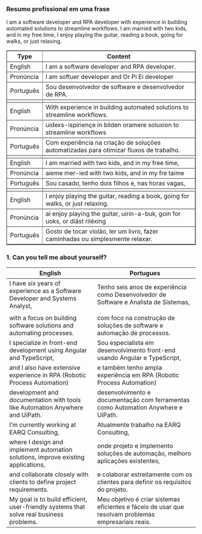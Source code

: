 <h3>Resumo profissional em uma frase</h3>

I am a software developer and RPA developer with experience in building automated solutions to streamline workflows. I am married with two kids, and in my free time, I enjoy playing the guitar, reading a book, going for walks, or just relaxing.

<table border="1">
  <thead>
    <tr>
      <th>Type</th>
      <th>Content</th>
    </tr>
  </thead>
  <tbody>
      <tr>
         <td>English</td>
         <td>I am a software developer and RPA developer.</td>
      </tr>
      <tr>
         <td>Pronúncia</td>
         <td>I am softuer developer and Or Pi Ei developer</td>
      </tr>
      <tr>
         <td>Português</td>
         <td>Sou desenvolvedor de software e desenvolvedor de RPA.</td>
      </tr>
      <tr>
         <td></td>
      </tr>
      <tr>
         <td>English</td>
         <td>With experience in building automated solutions to streamline workflows.</td>
      </tr>
      <tr>
         <td>Pronúncia</td>
         <td>uidexs-ispiriençe in bilden oramere soluxion to streamline workflows</td>
      </tr>
      <tr>
         <td>Português</td>
         <td>Com experiência na criação de soluções automatizadas para otimizar fluxos de trabalho.</td>
      </tr>
      <tr>
         <td></td>
      </tr>
      <tr>
         <td>English</td>
         <td>I am married with two kids, and in my free time,</td>
      </tr>
      <tr>
         <td>Pronúncia</td>
         <td>aieme mer-ied with two kids, and in my fre taime</td>
      </tr>
      <tr>
         <td>Português</td>
         <td>Sou casado, tenho dois filhos e, nas horas vagas,</td>
      </tr>
      <tr>
         <td></td>
      </tr>
      <tr>
         <td>English</td>
         <td>I enjoy playing the guitar, reading a book, going for walks, or just relaxing.</td>
      </tr>
      <tr>
         <td>Pronúncia</td>
         <td>ai enjoy playing the guitar, uirin-a-buk, goin for uoks, or diâst riléxing </td>
      </tr>
      <tr>
         <td>Português</td>
         <td>Gosto de tocar violão, ler um livro, fazer caminhadas ou simplesmente relaxar.</td>
      </tr>
  </tbody>
</table>

<h3>1. Can you tell me about yourself?</h3>

|English| Portugues|
|---------|----------|
|I have six years of experience as a Software Developer and Systems Analyst,|Tenho seis anos de experiência como Desenvolvedor de Software e Analista de Sistemas,|
|||
|with a focus on building software solutions and automating processes. |com foco na construção de soluções de software e automação de processos.|
|I specialize in front-end development using Angular and TypeScript, |Sou especialista em desenvolvimento front-end usando Angular e TypeScript,|
|and I also have extensive experience in RPA (Robotic Process Automation)|e também tenho ampla experiência em RPA (Robotic Process Automation)|
| development and documentation with tools like Automation Anywhere and UiPath.|desenvolvimento e documentação com ferramentas como Automation Anywhere e UiPath.|
| I’m currently working at EARQ Consulting,|Atualmente trabalho na EARQ Consulting,|
| where I design and implement automation solutions, improve existing applications,|onde projeto e implemento soluções de automação, melhoro aplicações existentes,|
| and collaborate closely with clients to define project requirements.|e colaborar estreitamente com os clientes para definir os requisitos do projeto.|
| My goal is to build efficient, user-friendly systems that solve real business problems.|Meu objetivo é criar sistemas eficientes e fáceis de usar que resolvam problemas empresariais reais.|